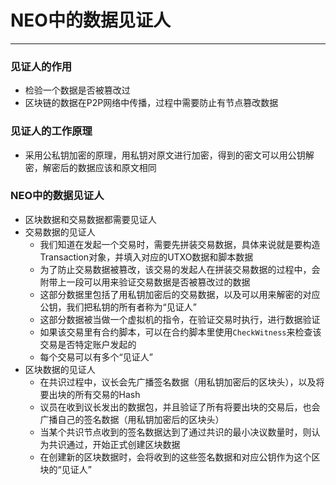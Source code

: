 # NEO中的数据见证人
---
### 见证人的作用
* 检验一个数据是否被篡改过
* 区块链的数据在P2P网络中传播，过程中需要防止有节点篡改数据

### 见证人的工作原理
* 采用公私钥加密的原理，用私钥对原文进行加密，得到的密文可以用公钥解密，解密后的数据应该和原文相同

### NEO中的数据见证人
* 区块数据和交易数据都需要见证人
* 交易数据的见证人
    * 我们知道在发起一个交易时，需要先拼装交易数据，具体来说就是要构造Transaction对象，并填入对应的UTXO数据和脚本数据
    * 为了防止交易数据被篡改，该交易的发起人在拼装交易数据的过程中，会附带上一段可以用来验证交易数据是否被篡改过的数据
    * 这部分数据里包括了用私钥加密后的交易数据，以及可以用来解密的对应公钥，我们把私钥的所有者称为“见证人”
    * 这部分数据被当做一个虚拟机的指令，在验证交易时执行，进行数据验证
    * 如果该交易里有合约脚本，可以在合约脚本里使用`CheckWitness`来检查该交易是否特定账户发起的
    * 每个交易可以有多个“见证人”
* 区块数据的见证人
    * 在共识过程中，议长会先广播签名数据（用私钥加密后的区块头），以及将要出块的所有交易的Hash
    * 议员在收到议长发出的数据包，并且验证了所有将要出块的交易后，也会广播自己的签名数据（用私钥加密后的区块头）
    * 当某个共识节点收到的签名数据达到了通过共识的最小决议数量时，则认为共识通过，开始正式创建区块数据
    * 在创建新的区块数据时，会将收到的这些签名数据和对应公钥作为这个区块的“见证人”
